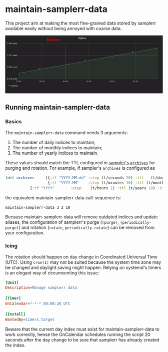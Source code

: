 # maintain-samplerr-data

This project aim at making the most fine-grained data stored by samplerr
available easily without being annoyed with coarse data.

![Illustration of an uptime metric before and after using maintain-samplerr-aliases](https://raw.githubusercontent.com/opus-codium/maintain-samplerr-aliases/master/doc/images/problem-solved.gif)

## Running maintain-samplerr-data

### Basics

The `maintain-samplerr-data` command needs 3 arguemnts:

1. The number of daily indices to maintain;
2. The number of monthly indices to maintain;
3. The number of yearly indices to maintain.

These values should match the TTL configured in [sampler's
`archives`](https://github.com/ccin2p3/samplerr#down-archives--children) for
purging and rotation.  For example, if sampler's `archives` is configured as

```clojure
(def archives     [{:tf "YYYY.MM.dd" :step (t/seconds 20) :ttl   (t/days 3) :cfunc cfunc}
                   {:tf "YYYY.MM"    :step (t/minutes 10) :ttl (t/months 2) :cfunc cfunc}
		   {:tf "YYYY"       :step    (t/hours 1) :ttl (t/years 10) :cfunc cfunc}])
```

the equivalent maintain-samplerr-data call-sequence is:

```
maintain-samplerr-data 3 2 10
```

Because maintain-samplerr-data will remove outdated indices and update aliases,
the configuration of samplerr's purge (`(purge)`, `(periodically-purge)`) and
rotation (`rotate`, `periodically-rotate`) can be removed from your
configuration.

### Icing

The rotation should happen on day change in Coordinated Universal Time (UTC).
Using `cron(1)` may not be suited because the system time zone may be changed
and daylight saving might happen.  Relying on systemd's timers is an elegant
way of circumventing this issue:

```ini
[Unit]
Description=Manage samplerr data

[Timer]
OnCalendar=*-*-* 00:00:20 UTC

[Install]
WantedBy=timers.target
```

Beware that the current day index must exist for maintain-samplerr-data to
work correctly, hense the OnCalendar schedules running the script 20 seconds
after the day change to be sure that samplerr has already created the index.
